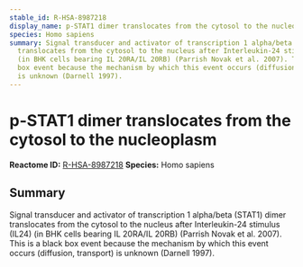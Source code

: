 ```yaml
---
stable_id: R-HSA-8987218
display_name: p-STAT1 dimer translocates from the cytosol to the nucleoplasm
species: Homo sapiens
summary: Signal transducer and activator of transcription 1 alpha/beta (STAT1) dimer
  translocates from the cytosol to the nucleus after Interleukin-24 stimulus (IL24)
  (in BHK cells bearing IL 20RA/IL 20RB) (Parrish Novak et al. 2007). This is a black
  box event because the mechanism by which this event occurs (diffusion, transport)
  is unknown (Darnell 1997).
---
```


# p-STAT1 dimer translocates from the cytosol to the nucleoplasm
**Reactome ID:** [R-HSA-8987218](https://reactome.org/content/detail/R-HSA-8987218)
**Species:** Homo sapiens

## Summary

Signal transducer and activator of transcription 1 alpha/beta (STAT1) dimer translocates from the cytosol to the nucleus after Interleukin-24 stimulus (IL24) (in BHK cells bearing IL 20RA/IL 20RB) (Parrish Novak et al. 2007). This is a black box event because the mechanism by which this event occurs (diffusion, transport) is unknown (Darnell 1997).
